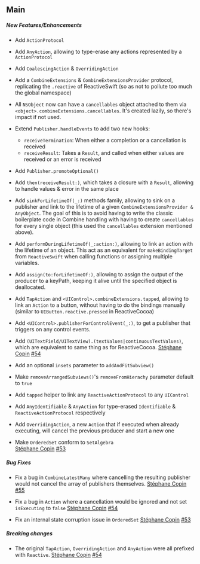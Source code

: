 ## Main

##### New Features/Enhancements

- Add `ActionProtocol`
- Add `AnyAction`, allowing to type-erase any actions represented by a `ActionProtocol`
- Add `CoalescingAction` & `OverridingAction`
- Add a `CombineExtensions` & `CombineExtensionsProvider` protocol, replicating the `.reactive` of ReactiveSwift (so as not to pollute too much the global namespace)
- All `NSObject` now can have a `cancellables` object attached to them via `<object>.combineExtensions.cancellables`. It's created lazily, so there's impact if not used.
- Extend `Publisher.handleEvents` to add two new hooks:
	- `receiveTermination`: When either a completion or a cancellation is received
	- `receiveResult`: Takes a `Result`, and called when either values are received or an error is received
- Add `Publisher.promoteOptional()`
- Add `then(receiveResult:)`, which takes a closure with a `Result`, allowing to handle values & error in the same place
- Add `sinkForLifetimeOf(_:)` methods family, allowing to sink on a publisher and link to the lifetime of a given `CombineExtensionsProvider & AnyObject`. The goal of this is to avoid having to write the classic boilerplate code in Combine handling with having to create `cancellables` for every single object (this used the `cancellables` extension mentioned above).
- Add `performDuringLifetimeOf(_:action:)`, allowing to link an action with the lifetime of an object. This act as an equivalent for `makeBindingTarget` from `ReactiveSwift` when calling functions or assigning multiple variables.
- Add `assign(to:forLifetimeOf:)`, allowing to assign the output of the producer to a keyPath, keeping it alive until the specified object is deallocated.
- Add `TapAction` and `<UIControl>.combineExtensions.tapped`, allowing to link an `Action` to a button, without having to do the bindings manually (similar to `UIButton.reactive.pressed` in ReactiveCocoa)
- Add `<UIControl>.publisherForControlEvent(_:)`, to get a publisher that triggers on any control events.
- Add `(UITextField/UITextView).(textValues|continuousTextValues)`, which are equivalent to same thing as for ReactiveCocoa.
  [Stéphane Copin](https://github.com/stephanecopin)
  [#54](https://github.com/Fueled/ios-utilities/pull/54)

- Add an optional `insets` parameter to `addAndFitSubview()`  
- Make `removeArrangedSubviews()`'s `removeFromHierachy` parameter default to `true`  
- Add `tapped` helper to link any `ReactiveActionProtocol` to any `UIControl`  
- Add `AnyIdentifiable` & `AnyAction` for type-erased `Identifiable` & `ReactiveActionProtocol` respectively  
- Add `OverridingAction`, a new `Action` that if executed when already executing, will cancel the previous producer and start a new one  
- Make `OrderedSet` conform to `SetAlgebra`  
  [Stéphane Copin](https://github.com/stephanecopin)
  [#53](https://github.com/Fueled/ios-utilities/pull/53)

##### Bug Fixes

- Fix a bug in `CombineLatestMany` where cancelling the resulting publisher would not cancel the array of publishers themselves.
  [Stéphane Copin](https://github.com/stephanecopin)
  [#55](https://github.com/Fueled/ios-utilities/pull/55)

- Fix a bug in `Action` where a cancellation would be ignored and not set `isExecuting` to `false`
  [Stéphane Copin](https://github.com/stephanecopin)
  [#54](https://github.com/Fueled/ios-utilities/pull/54)

- Fix an internal state corruption issue in `OrderedSet`
  [Stéphane Copin](https://github.com/stephanecopin)
  [#53](https://github.com/Fueled/ios-utilities/pull/53)

##### Breaking changes

- The original `TapAction`, `OverridingAction` and `AnyAction` were all prefixed with `Reactive`.
  [Stéphane Copin](https://github.com/stephanecopin)
  [#54](https://github.com/Fueled/ios-utilities/pull/54)
